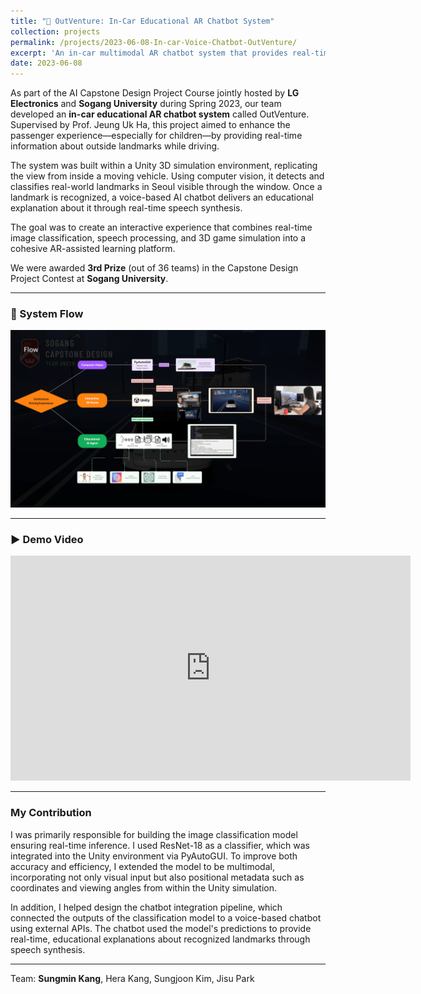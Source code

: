 ```yaml
---
title: "🚗 OutVenture: In-Car Educational AR Chatbot System"
collection: projects
permalink: /projects/2023-06-08-In-car-Voice-Chatbot-OutVenture/
excerpt: 'An in-car multimodal AR chatbot system that provides real-time landmark explanations through vision and speech.'
date: 2023-06-08
---
```


As part of the AI Capstone Design Project Course jointly hosted by **LG Electronics** and **Sogang University** during Spring 2023, our team developed an **in-car educational AR chatbot system** called OutVenture. Supervised by Prof. Jeung Uk Ha, this project aimed to enhance the passenger experience—especially for children—by providing real-time information about outside landmarks while driving.

The system was built within a Unity 3D simulation environment, replicating the view from inside a moving vehicle. Using computer vision, it detects and classifies real-world landmarks in Seoul visible through the window. Once a landmark is recognized, a voice-based AI chatbot delivers an educational explanation about it through real-time speech synthesis.

The goal was to create an interactive experience that combines real-time image classification, speech processing, and 3D game simulation into a cohesive AR-assisted learning platform.

We were awarded **3rd Prize** (out of 36 teams) in the Capstone Design Project Contest at **Sogang University**.

---

### 🔁 System Flow

![OutVenture Flow Chart](/images/outventure_flow_chart.png)

---

### ▶️ Demo Video

<iframe src="https://player.vimeo.com/video/898732114" width="640" height="360" frameborder="0" allow="autoplay; fullscreen; picture-in-picture" allowfullscreen></iframe>

---

### My Contribution

I was primarily responsible for building the image classification model ensuring real-time inference. I used ResNet-18 as a classifier, which was integrated into the Unity environment via PyAutoGUI. To improve both accuracy and efficiency, I extended the model to be multimodal, incorporating not only visual input but also positional metadata such as coordinates and viewing angles from within the Unity simulation.

In addition, I helped design the chatbot integration pipeline, which connected the outputs of the classification model to a voice-based chatbot using external APIs. The chatbot used the model's predictions to provide real-time, educational explanations about recognized landmarks through speech synthesis.

---

Team: **Sungmin Kang**, Hera Kang, Sungjoon Kim, Jisu Park
